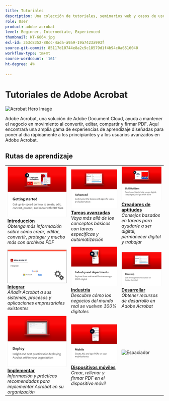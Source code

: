 ```yaml
---
title: Tutoriales
description: Una colección de tutoriales, seminarios web y casos de uso para Adobe Acrobat DC
role: User
product: adobe acrobat
level: Beginner, Intermediate, Experienced
thumbnail: KT-6864.jpg
exl-id: 353c8352-88cc-4ada-a9a9-19a7423a993f
source-git-commit: 85117d10744e8a2c9c18579d1f4b94c0a6516040
workflow-type: tm+mt
source-wordcount: '161'
ht-degree: 4%

---
```


# Tutoriales de Adobe Acrobat

![Acrobat Hero Image](assets/Hero_Acrobat.jpg)

Adobe Acrobat, una solución de Adobe Document Cloud, ayuda a mantener el negocio en movimiento al convertir, editar, compartir y firmar PDF. Aquí encontrará una amplia gama de experiencias de aprendizaje diseñadas para poner al día rápidamente a los principiantes y a los usuarios avanzados en Adobe Acrobat.

## Rutas de aprendizaje

<table style="table-layout:fixed">
<tr>
  <td>
    <a href="getting-started/getting-started-overview.md">
      <img alt="Introducción" src="assets/acrobat_title_getting_started.png" />
    </a>
    <div>
    <a href="getting-started/getting-started-overview.md"><strong>Introducción</strong></a>
    </div>
    <em>Obtenga más información sobre cómo crear, editar, convertir, proteger y mucho más con archivos PDF</em>
    <br>
  </td>
  <td>
    <a href="advanced-tasks/advanced-tasks-overview.md">
      <img alt="Tareas avanzadas" src="assets/acrobat_title_advanced_tasks.png" />
    </a>
    <div>
    <a href="advanced-tasks/advanced-tasks-overview.md"><strong>Tareas avanzadas</strong></a>
    </div>
    <em>Vaya más allá de los conceptos básicos con tareas específicas y automatización</em>
    <br>
  </td>
  <td>
    <a href="skill-builder/skill-builder-overview.md">
      <img alt="Generador de aptitudes" src="assets/acrobat_title_skill_builder.png" />
    </a>
    <div>
    <a href="skill-builder/skill-builder-overview.md"><strong>Creadores de aptitudes</strong></a>
    </div>
    <em>Consejos basados en tareas para ayudarle a ser digital, permanecer digital y trabajar</em>
    <br>
  </td>
</tr>
<tr>
  <td>
    <a href="integrate/integrate-overview.md">
      <img alt="Integrar" src="assets/acrobat_title_integrate.png" />
    </a>
    <div>
    <a href="integrate/integrate-overview.md"><strong>Integrar</strong></a>
    </div>
    <em>Añadir Acrobat a sus sistemas, procesos y aplicaciones empresariales existentes</em>
    <br>
  </td>
  <td>
    <a href="industry/industry-overview.md">
      <img alt="Industria" src="assets/acrobat_title_industry.png" />
    </a>
    <div>
    <a href="industry/industry-overview.md"><strong>Industria</strong></a>
    </div>
    <em>Descubre cómo los negocios del mundo real se vuelven 100% digitales</em>
    <br>
  </td>  
  <td>
    <a href="develop/develop-overview.md">
      <img alt="Desarrollar" src="assets/acrobat_title_develop.png" />
    </a>
    <div>
    <a href="develop/develop-overview.md"><strong>Desarrollar</strong></a>
    </div>
    <em>Obtener recursos de desarrollo en Adobe Acrobat</em>
    <br>
  </td>
</tr>
<tr>
  <td>
    <a href="deploy/deploy-overview.md">
      <img alt="Implementar" src="assets/acrobat_title_deploy.png" />
    </a>
    <div>
    <a href="deploy/deploy-overview.md"><strong>Implementar</strong></a>
    </div>
    <em>Información y prácticas recomendadas para implementar Acrobat en su organización</em>
    <br>
  </td>
  <td>
    <a href="mobile/mobile-overview.md">
      <img alt="Dispositivos móviles" src="assets/acrobat_title_mobile.png" />
    </a>
    <div>
    <a href="mobile/mobile-overview.md"><strong>Dispositivos móviles</strong></a>
    </div>
    <em>Crear, rellenar y firmar PDF en el dispositivo móvil</em>
    <br>
  </td>  
  <td>
   <img alt="Espaciador" src="assets/Whitespacer.png" />
    <div>
    <br>
  </td>
</tr>
</table>
